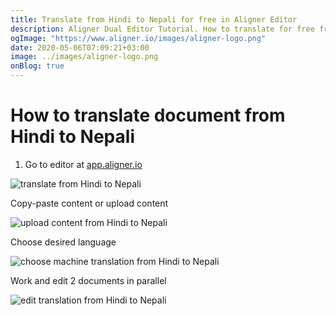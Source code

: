 ```yaml
---
title: Translate from Hindi to Nepali for free in Aligner Editor
description: Aligner Dual Editor Tutorial. How to translate for free from Hindi to Nepali. Aligner is multilingual document management platform. 
ogImage: "https://www.aligner.io/images/aligner-logo.png"
date: 2020-05-06T07:09:21+03:00
image: ../images/aligner-logo.png
onBlog: true
---
```


# How to translate document from Hindi to Nepali

1. Go to editor at [app.aligner.io](https://app.aligner.io "Aligner App web page")

![translate from Hindi to Nepali](../aligner-blank-editor.png "translate from Hindi to Nepali")

Copy-paste content or upload content

![upload content from Hindi to Nepali](../aligner-uploaded-document.png "upload content from Hindi to Nepali")

Choose desired language

![choose machine translation from Hindi to Nepali](../aligner-language-dropdown.png "choose machine translation from Hindi to Nepali")

Work and edit 2 documents in parallel

![edit translation from Hindi to Nepali](../aligner-double-sitded-editor.png "edit translation from Hindi to Nepali")

